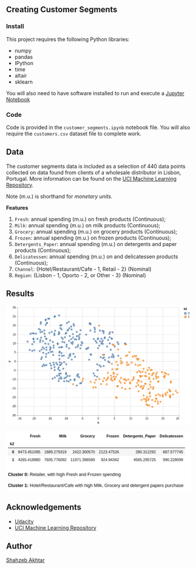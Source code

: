 ## Creating Customer Segments

### Install

This project requires the following Python libraries:

- numpy
- pandas
- IPython
- time
- altair
- sklearn

You will also need to have software installed to run and execute a [Jupyter Notebook](http://ipython.org/notebook.html)

### Code

Code is provided in the `customer_segments.ipynb` notebook file. You will also require the `customers.csv` dataset file to complete work.

## Data

The customer segments data is included as a selection of 440 data points collected on data found from clients of a wholesale distributor in Lisbon, Portugal. More information can be found on the [UCI Machine Learning Repository](https://archive.ics.uci.edu/ml/datasets/Wholesale+customers).

Note (m.u.) is shorthand for *monetary units*.

**Features**
1) `Fresh`: annual spending (m.u.) on fresh products (Continuous); 
2) `Milk`: annual spending (m.u.) on milk products (Continuous); 
3) `Grocery`: annual spending (m.u.) on grocery products (Continuous); 
4) `Frozen`: annual spending (m.u.) on frozen products (Continuous);
5) `Detergents_Paper`: annual spending (m.u.) on detergents and paper products (Continuous);
6) `Delicatessen`: annual spending (m.u.) on and delicatessen products (Continuous); 
7) `Channel`: {Hotel/Restaurant/Cafe - 1, Retail - 2} (Nominal)
8) `Region`: {Lisbon - 1, Oporto - 2, or Other - 3} (Nominal)

## Results

![clusters](screen_shots/clusters.png)

![cluster_mean](screen_shots/cluster_mean.png)

## Acknowledgements
 - [Udacity](https://www.udacity.com/)
 - [UCI Machine Learning Repository](https://archive.ics.uci.edu/ml/datasets/Wholesale+customers)

## Author

[Shahzeb Akhtar](https://www.linkedin.com/in/shahzebakhtar/)
